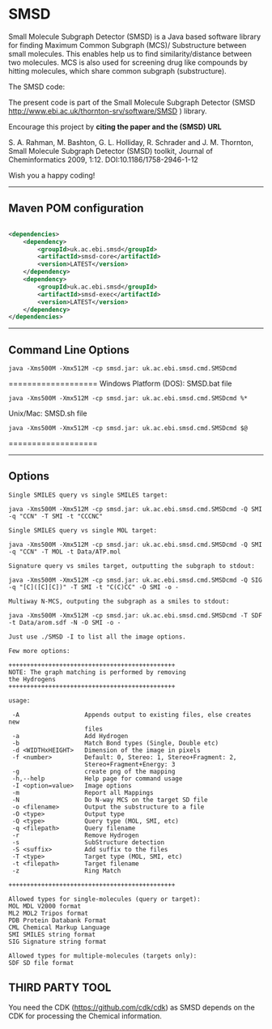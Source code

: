 # SMSD
Small Molecule Subgraph Detector (SMSD) is a Java based software library for finding Maximum Common Subgraph (MCS)/ Substructure between small molecules.
This enables help us to find similarity/distance between two molecules. MCS is also used for screening drug like compounds by hitting molecules, which share common subgraph (substructure).


The SMSD code:

The present code is part of the Small Molecule Subgraph Detector 
(SMSD http://www.ebi.ac.uk/thornton-srv/software/SMSD ) library.

Encourage this project by <b>citing the paper and the (SMSD) URL</b> 

S. A. Rahman, M. Bashton, G. L. Holliday, R. Schrader and J. M. Thornton, Small Molecule Subgraph Detector (SMSD) toolkit, Journal of Cheminformatics 2009, 1:12. DOI:10.1186/1758-2946-1-12

Wish you a happy coding!

-----------------------
Maven POM configuration
-----------------------

```xml

<dependencies>
    <dependency>
        <groupId>uk.ac.ebi.smsd</groupId>
        <artifactId>smsd-core</artifactId>
        <version>LATEST</version>
    </dependency>
    <dependency>
        <groupId>uk.ac.ebi.smsd</groupId>
        <artifactId>smsd-exec</artifactId>
        <version>LATEST</version>
    </dependency>
</dependencies>
```


--------------------
Command Line Options
--------------------
```
java -Xms500M -Xmx512M -cp smsd.jar: uk.ac.ebi.smsd.cmd.SMSDcmd
```
===================
Windows Platform (DOS): SMSD.bat file
```
java -Xms500M -Xmx512M -cp smsd.jar: uk.ac.ebi.smsd.cmd.SMSDcmd %*
```

Unix/Mac: SMSD.sh file
```
java -Xms500M -Xmx512M -cp smsd.jar: uk.ac.ebi.smsd.cmd.SMSDcmd $@
```
===================

--------------------
Options
--------------------

```
Single SMILES query vs single SMILES target:

java -Xms500M -Xmx512M -cp smsd.jar: uk.ac.ebi.smsd.cmd.SMSDcmd -Q SMI -q "CCN" -T SMI -t "CCCNC"

Single SMILES query vs single MOL target:

java -Xms500M -Xmx512M -cp smsd.jar: uk.ac.ebi.smsd.cmd.SMSDcmd -Q SMI -q "CCN" -T MOL -t Data/ATP.mol

Signature query vs smiles target, outputting the subgraph to stdout:

java -Xms500M -Xmx512M -cp smsd.jar: uk.ac.ebi.smsd.cmd.SMSDcmd -Q SIG -q "[C]([C][C])" -T SMI -t "C(C)CC" -O SMI -o -

Multiway N-MCS, outputing the subgraph as a smiles to stdout:

java -Xms500M -Xmx512M -cp smsd.jar: uk.ac.ebi.smsd.cmd.SMSDcmd -T SDF -t Data/arom.sdf -N -O SMI -o -

Just use ./SMSD -I to list all the image options.

Few more options:

++++++++++++++++++++++++++++++++++++++++++++++
NOTE: The graph matching is performed by removing
the Hydrogens
++++++++++++++++++++++++++++++++++++++++++++++

usage:
       
 -A                  Appends output to existing files, else creates new
                     files
 -a                  Add Hydrogen
 -b                  Match Bond types (Single, Double etc)
 -d <WIDTHxHEIGHT>   Dimension of the image in pixels
 -f <number>         Default: 0, Stereo: 1, Stereo+Fragment: 2,
                     Stereo+Fragment+Energy: 3
 -g                  create png of the mapping
 -h,--help           Help page for command usage
 -I <option=value>   Image options
 -m                  Report all Mappings
 -N                  Do N-way MCS on the target SD file
 -o <filename>       Output the substructure to a file
 -O <type>           Output type
 -Q <type>           Query type (MOL, SMI, etc)
 -q <filepath>       Query filename
 -r                  Remove Hydrogen
 -s                  SubStructure detection
 -S <suffix>         Add suffix to the files
 -T <type>           Target type (MOL, SMI, etc)
 -t <filepath>       Target filename
 -z                  Ring Match

++++++++++++++++++++++++++++++++++++++++++++++

Allowed types for single-molecules (query or target):
MOL	MDL V2000 format
ML2	MOL2 Tripos format
PDB	Protein Databank Format
CML	Chemical Markup Language
SMI	SMILES string format
SIG	Signature string format

Allowed types for multiple-molecules (targets only):
SDF	SD file format
```

THIRD PARTY TOOL
---------------
You need the CDK (https://github.com/cdk/cdk) as SMSD depends on the CDK for processing the Chemical information.
